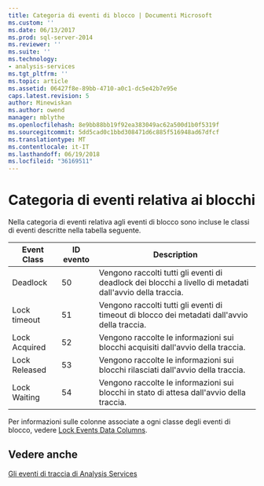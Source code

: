 ```yaml
---
title: Categoria di eventi di blocco | Documenti Microsoft
ms.custom: ''
ms.date: 06/13/2017
ms.prod: sql-server-2014
ms.reviewer: ''
ms.suite: ''
ms.technology:
- analysis-services
ms.tgt_pltfrm: ''
ms.topic: article
ms.assetid: 06427f8e-89bb-4710-a0c1-dc5e42b7e95e
caps.latest.revision: 5
author: Minewiskan
ms.author: owend
manager: mblythe
ms.openlocfilehash: 8e9bb88bb19f92ea383049ac62a500d1b0f5319f
ms.sourcegitcommit: 5dd5cad0c1bbd308471d6c885f516948ad67dfcf
ms.translationtype: MT
ms.contentlocale: it-IT
ms.lasthandoff: 06/19/2018
ms.locfileid: "36169511"
---
```

# <a name="lock-events-category"></a>Categoria di eventi relativa ai blocchi
  Nella categoria di eventi relativa agli eventi di blocco sono incluse le classi di eventi descritte nella tabella seguente.  
  
|Event Class|ID evento|Description|  
|-----------------|--------------|-----------------|  
|Deadlock|50|Vengono raccolti tutti gli eventi di deadlock dei blocchi a livello di metadati dall'avvio della traccia.|  
|Lock timeout|51|Vengono raccolti tutti gli eventi di timeout di blocco dei metadati dall'avvio della traccia.|  
|Lock Acquired|52|Vengono raccolte le informazioni sui blocchi acquisiti dall'avvio della traccia.|  
|Lock Released|53|Vengono raccolte le informazioni sui blocchi rilasciati dall'avvio della traccia.|  
|Lock Waiting|54|Vengono raccolte le informazioni sui blocchi in stato di attesa dall'avvio della traccia.|  
  
 Per informazioni sulle colonne associate a ogni classe degli eventi di blocco, vedere [Lock Events Data Columns](lock-events-data-columns.md).  
  
## <a name="see-also"></a>Vedere anche  
 [Gli eventi di traccia di Analysis Services](analysis-services-trace-events.md)  
  
  